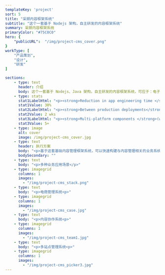 ```yaml
---
templateKey: 'project'
sort: 5
title: "采撷内容框架系统"
subtitle: "这个一套基于 Nodejs 架构，自主研发的内容框架系统"
summary: 采撷内容框架系统
primaryColor: "#75C0C0"
hero: {
    "publicURL":  "/img/project-cms_cover.png"
}
workType: [
    "产品策划",
    "设计",
    "研发"
]

sections:
    - type: text
      header: 介绍
      body: 这个一套基于 Nodejs、Java 架构，自主研发的内容框架系统，可应于：电子商务平台、网络商城、资讯网站、图片站、下载站等一些基于内容管理的网络应用，全端支持 PC、手机端、微信公众平台、小程序，有完整的插件系统、API系统，模块化开发机制便于灵活扩展和二次开发
    - type: stats
      stat1LabelHtml: "<p><strong>Reduction in app engineering time </strong>for all mobile apps</p>"
      stat1Value: 30%
      stat2LabelHtml: "<p><strong>Between production deployments</strong>, down from 6 months</p>" 
      stat2Value: 2 wks
      stat3LabelHtml: "<p><strong>Multi-platform components </strong>(work across both web and native mobile) built</p>"
      stat3Value: 5+
    - type: image
      alt: cover
      image: /img/project-cms_cover.jpg
    - type: text
      header: 执行方案
      body: "<p>基于这套基础内容管理框架系统，可以快速构建与内容管理相关的业务系统，我们已用这套系统服务了众多客户和产出了多种类型的业务系统。</p>"
      bodySecondary: ""  
    - type: text
      body: "<p>多种业务应用场景</p>"
    - type: imagegrid
      columns: 1
      images:
        - "/img/project-cms_stack.png"
    - type: text
      body: "<p>电商管理系统<p>"  
    - type: imagegrid
      columns: 1
      images:
        - "/img/project-cms_case.jpg"
    - type: text
      body: "<p>内容协作系统<p>"  
    - type: imagegrid
      columns: 1
      images:
        - "/img/project-cms_team1.jpg"
    - type: text
      body: "<p>多站点管理系统<p>"  
    - type: imagegrid
      columns: 1
      images:
        - "/img/project-cms_picker3.jpg"
---
```


